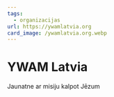 ```yaml
---
tags:
  - organizacijas
url: https://ywamlatvia.org
card_image: /ywamlatvia.org.webp
---
```


# YWAM Latvia

Jaunatne ar misiju kalpot Jēzum
